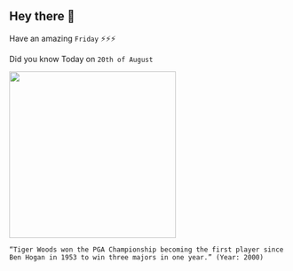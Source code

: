 ## Hey there 👋
Have an amazing `Friday` ⚡⚡⚡

Did you know Today on `20th of August`
 
 [<img src="https://tigerwoods.com/wp-content/uploads/2016/11/GettyImages-72575972_small.jpg" width="300" />](https://tigerwoods.com/timeline/) 
 ```
“Tiger Woods won the PGA Championship becoming the first player since Ben Hogan in 1953 to win three majors in one year.” (Year: 2000)
```

